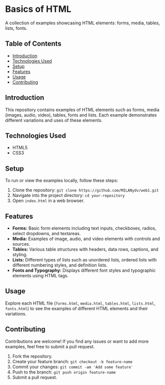 # Basics of HTML

A collection of examples showcasing HTML elements: forms, media, tables, lists, fonts.

## Table of Contents

- [Introduction](#introduction)
- [Technologies Used](#technologies-used)
- [Setup](#setup)
- [Features](#features)
- [Usage](#usage)
- [Contributing](#contributing)

## Introduction

This repository contains examples of HTML elements such as forms, media (images, audio, video), tables, fonts and lists. Each example demonstrates different variations and uses of these elements.

## Technologies Used

- HTML5
- CSS3

## Setup

To run or view the examples locally, follow these steps:

1. Clone the repository: `git clone https://github.com/MILANydv/web1.git`
2. Navigate into the project directory: `cd your-repository`
3. Open `index.html` in a web browser.

## Features

- **Forms:** Basic form elements including text inputs, checkboxes, radios, select dropdowns, and textareas.
- **Media:** Examples of image, audio, and video elements with controls and sources.
- **Tables:** Various table structures with headers, data rows, captions, and styling.
- **Lists:** Different types of lists such as unordered lists, ordered lists with different numbering styles, and definition lists.
- **Fonts and Typography:** Displays different font styles and typographic elements using HTML tags.

## Usage

Explore each HTML file (`forms.html`, `media.html`, `tables.html`, `lists.html`, `fonts.html`) to see the examples of different HTML elements and their variations.

## Contributing

Contributions are welcome! If you find any issues or want to add more examples, feel free to submit a pull request.

1. Fork the repository.
2. Create your feature branch: `git checkout -b feature-name`
3. Commit your changes: `git commit -am 'Add some feature'`
4. Push to the branch: `git push origin feature-name`
5. Submit a pull request.
